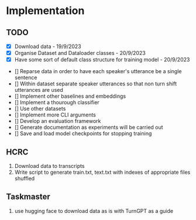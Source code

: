 # Implementation

## TODO
- [x] Download data - 19/9/2023
- [x] Organise Dataset and Dataloader classes - 20/9/2023
- [x] Have some sort of default class structure for training model - 20/9/2023 
- [] Reparse data in order to have each speaker's utterance be a single sentence 
- [] Within dataset separate speaker utterances so that non turn shift utterances are used 
- [] Implement other baselines and embeddings 
- [] Implement a thourough classifier 
- [] Use other datasets 
- [] Implement more CLI arguments
- [] Develop an evaluation framework 
- [] Generate documentation as experiments will be carried out
- [] Save and load model checkpoints for stopping training 

## HCRC
1. Download data to transcripts
2. Write script to generate train.txt, text.txt with indexes of appropriate files shuffled

## Taskmaster
1. use hugging face to download data as is with TurnGPT as a guide

